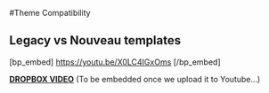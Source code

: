 #Theme Compatibility

Legacy vs Nouveau templates
---------------------------

[bp_embed] https://youtu.be/X0LC4IGxOms [/bp_embed]

[**DROPBOX VIDEO**](https://www.dropbox.com/s/j10lad5xg0u7veb/buddyboss-theme-compatibility.mp4?raw=1)
(To be embedded once we upload it to Youtube...)